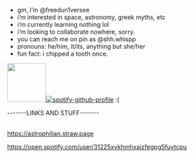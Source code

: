 -  gm, I’m @freedun1versee
-  i’m interested in space, astronomy, greek myths, etc
-  i’m currently learning nothing lol
-  i’m looking to collaborate nowhere, sorry.
- you can reach me on pin as @shh.whispp
- pronouns: he/him, it/its, anything but she/her
- fun fact: i chipped a tooth once.

<img src=https://files.catbox.moe/0skb6k.png width=90px>[![spotify-github-profile](https://spotify-github-profile.kittinanx.com/api/view?uid=31225xvkhmhxaizfegpg5fuytcpu&cover_image=true&theme=novatorem&show_offline=false&background_color=544040&interchange=true&bar_color=c27a7a&bar_color_cover=false)](https://github.com/kittinan/spotify-github-profile) :(


-------LINKS AND STUFF-------

<br>https://astrophilian.straw.page

https://open.spotify.com/user/31225xvkhmhxaizfegpg5fuytcpu

